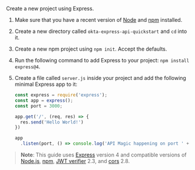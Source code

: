 Create a new project using Express.

1. Make sure that you have a recent version of [Node](https://nodejs.org/en/) and [npm](https://www.npmjs.com/) installed.
1. Create a new directory called `okta-express-api-quickstart` and `cd` into it.
1. Create a new npm project using `npm init`. Accept the defaults.
1. Run the following command to add Express to your project: `npm install express@4`.
1. Create a file called `server.js` inside your project and add the following minimal Express app to it:

   ```js
   const express = require('express');
   const app = express();
   const port = 3000;

   app.get('/', (req, res) => {
     res.send('Hello World!')
   })

   app
     .listen(port, () => console.log('API Magic happening on port ' + port));
   ```

> **Note**: This guide uses [Express](https://expressjs.com) version 4 and compatible versions of [Node.js](https://nodejs.org/en/), [npm](https://www.npmjs.com/), [JWT verifier]() 2.3, and [cors](https://www.npmjs.com/package/cors) 2.8.